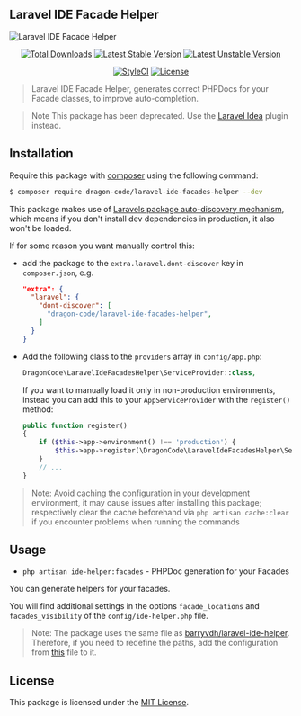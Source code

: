 ## Laravel IDE Facade Helper

<img src="https://preview.dragon-code.pro/TheDragonCode/ide-facades-helper.svg?brand=laravel" alt="Laravel IDE Facade Helper"/>

<p align="center">
    <a href="https://packagist.org/packages/dragon-code/laravel-ide-facades-helper"><img src="https://img.shields.io/packagist/dt/dragon-code/laravel-ide-facades-helper.svg?style=flat-square" alt="Total Downloads" /></a>
    <a href="https://packagist.org/packages/dragon-code/laravel-ide-facades-helper"><img src="https://poser.pugx.org/dragon-code/laravel-ide-facades-helper/v/stable?format=flat-square" alt="Latest Stable Version" /></a>
    <a href="https://packagist.org/packages/dragon-code/laravel-ide-facades-helper"><img src="https://poser.pugx.org/dragon-code/laravel-ide-facades-helper/v/unstable?format=flat-square" alt="Latest Unstable Version" /></a>
</p>
<p align="center">
    <a href="https://styleci.io/repos/277866838"><img src="https://styleci.io/repos/277866838/shield" alt="StyleCI" /></a>
    <a href="LICENSE"><img src="https://poser.pugx.org/dragon-code/laravel-ide-facades-helper/license?format=flat-square" alt="License" /></a>
</p>

> Laravel IDE Facade Helper, generates correct PHPDocs for your Facade classes, to improve auto-completion.

> Note
> This package has been deprecated. Use the [Laravel Idea](https://plugins.jetbrains.com/plugin/13441-laravel-idea) plugin instead.


## Installation

Require this package with [composer](https://getcomposer.org) using the following command:

```bash
$ composer require dragon-code/laravel-ide-facades-helper --dev
```

This package makes use of [Laravels package auto-discovery mechanism](https://medium.com/@taylorotwell/package-auto-discovery-in-laravel-5-5-ea9e3ab20518), which means if you don't
install dev dependencies in production, it also won't be loaded.

If for some reason you want manually control this:

- add the package to the `extra.laravel.dont-discover` key in `composer.json`, e.g.
  ```json
  "extra": {
    "laravel": {
      "dont-discover": [
        "dragon-code/laravel-ide-facades-helper",
      ]
    }
  }
  ```
- Add the following class to the `providers` array in `config/app.php`:
  ```php
  DragonCode\LaravelIdeFacadesHelper\ServiceProvider::class,
  ```
  If you want to manually load it only in non-production environments, instead you can add this to your `AppServiceProvider` with the `register()` method:
  ```php
  public function register()
  {
      if ($this->app->environment() !== 'production') {
          $this->app->register(\DragonCode\LaravelIdeFacadesHelper\ServiceProvider::class);
      }
      // ...
  }
  ```

> Note: Avoid caching the configuration in your development environment, it may cause issues after installing this package; respectively clear the cache beforehand via `php artisan cache:clear` if you encounter problems when running the commands


## Usage

* `php artisan ide-helper:facades` - PHPDoc generation for your Facades

You can generate helpers for your facades.

You will find additional settings in the options `facade_locations` and `facades_visibility` of the `config/ide-helper.php` file.

> Note: The package uses the same file as [barryvdh/laravel-ide-helper](https://github.com/barryvdh/laravel-ide-helper). Therefore, if you need to redefine the paths, add the configuration from [this](config/ide-helper.php) file to it.


## License

This package is licensed under the [MIT License](LICENSE).


[badge_contributors]:   https://img.shields.io/github/contributors/TheDragonCode/laravel-ide-facades-helper?style=flat-square

[link_author]:          https://github.com/TheDragonCode

[link_contributors]:    https://github.com/TheDragonCode/laravel-ide-facades-helper/graphs/contributors
